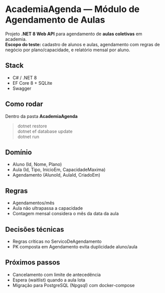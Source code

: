 # AcademiaAgenda — Módulo de Agendamento de Aulas

Projeto **.NET 8 Web API** para agendamento de **aulas coletivas** em academia.  
**Escopo do teste:** cadastro de alunos e aulas, agendamento com regras de negócio por plano/capacidade, e relatório mensal por aluno.

## Stack
- C# / .NET 8
- EF Core 8 + SQLite
- Swagger

## Como rodar
Dentro da pasta **AcademiaAgenda**
> dotnet restore<br>
> dotnet ef database update<br>
> dotnet run

## Domínio
- Aluno (Id, Nome, Plano)
- Aula (Id, Tipo, InicioEm, CapacidadeMaxima)
- Agendamento (AlunoId, AulaId, CriadoEm)

## Regras
- Agendamentos/mês
- Aula não ultrapassa a capacidade
- Contagem mensal considera o mês da data da aula

## Decisões técnicas
- Regras críticas no ServicoDeAgendamento
- PK composta em Agendamento evita duplicidade aluno/aula

## Próximos passos
- Cancelamento com limite de antecedência
- Espera (waitlist) quando a aula lota
- Migração para PostgreSQL (Npgsql) com docker-compose
